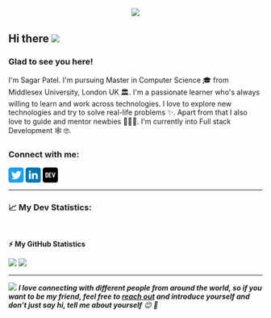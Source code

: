 <!-- visitor counter -->
<p align="center"> 
  <img src="https://profile-counter.glitch.me/sagarpatel9697/count.svg" />
</p>

<!-- welcome message -->
<h2>Hi there <img src="https://media.giphy.com/media/hvRJCLFzcasrR4ia7z/giphy.gif" width="25px"></h2>

<h3>Glad to see you here!</h3>

<!-- About me -->
<p>
I'm Sagar Patel. I'm pursuing Master in Computer Science 🎓 from Middlesex University, London UK 🏛. I'm a passionate learner who's always willing to learn and work across technologies. I love to explore new technologies and try to solve real-life problems ✨. Apart from that I also love to guide and mentor newbies 👨🏻‍💻. I'm currently into Full stack Development 🕸️ 🤓.
</p>

<!-- Connect with me -->
<h3 align="left">Connect with me:</h3>
<p align="left">

<a href="https://twitter.com/sagarpatel9697" target="blank"><img align="center" src="https://github.com/sagarpatel9697/sagarpatel9697/blob/master/assets/twitter.svg" alt="sagarpatel9697" height="30" width="30" /></a>
<a href="https://linkedin.com/in/sagar-patel-9697x" target="blank"><img align="center" src="https://github.com/sagarpatel9697/sagarpatel9697/blob/master/assets/linkedin.svg" alt="sagarpatel9697" height="30" width="30" /></a>
<a href="https://dev.to/sagarpatel9697" target="blank"><img align="center" src="https://github.com/sagarpatel9697/sagarpatel9697/blob/master/assets/dev.svg" alt="sagarpatel9697" height="30" width="30" /></a>

</p>

---

<!-- Stats -->
<h3>📈 My Dev Statistics: </h3>

<!--START_SECTION:waka-->
<!--END_SECTION:waka-->

<br />

<!-- GitHub stats -->

<b>⚡ My GitHub Statistics</b>

<p>
<!-- GitHub Stats -->
<img height="180em" src="https://github-readme-stats.vercel.app/api?username=sagarpatel9697&show_icons=true&hide_border=true" />

<!-- Most Used Languages -->
<img height="180em" src="https://github-readme-stats.vercel.app/api/top-langs/?username=sagarpatel9697&show_icons=true&hide_border=true&layout=compact&langs_count=8"/>
</p>

---

<img src="https://media.giphy.com/media/LnQjpWaON8nhr21vNW/giphy.gif" width="60"> <em><b>I love connecting with different people from around the world, so if you want to be my friend, feel free to <a href="https://twitter.com/sagarpatel9697">reach out</a> and introduce yourself and don’t just say hi, tell me about yourself</b> 😊 💜</em>
